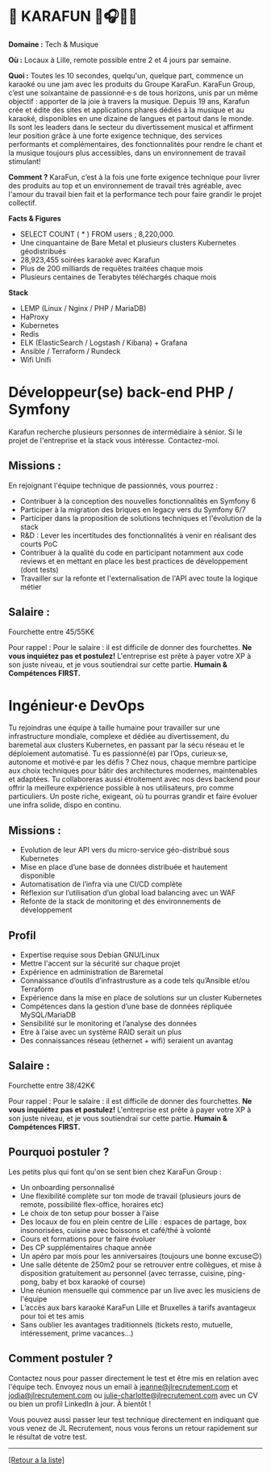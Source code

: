# 🎤 KARAFUN 🎤🎧🎶🎸

**Domaine :** Tech & Musique

**Où :** Locaux à Lille, remote possible entre 2 et 4 jours par semaine.

**Quoi :**  Toutes les 10 secondes, quelqu'un, quelque part, commence un karaoké ou une jam avec les produits du Groupe KaraFun.
KaraFun Group, c’est une soixantaine de passionné·e·s de tous horizons, unis par un même objectif : apporter de la joie à travers la musique.
Depuis 19 ans, Karafun crée et édite des sites et applications phares dédiés à la musique et au karaoké, disponibles en une dizaine de langues et partout dans le monde.
Ils sont les leaders dans le secteur du divertissement musical et affirment leur position grâce à une forte exigence technique, des services performants et complémentaires, des fonctionnalités pour rendre le chant et la musique toujours plus accessibles, dans un environnement de travail stimulant!

**Comment ?**
KaraFun, c’est à la fois une forte exigence technique pour livrer des produits au top et un environnement de travail très agréable, avec l'amour du travail bien fait et la performance tech pour faire grandir le projet collectif.

**Facts & Figures**

* SELECT COUNT ( * ) FROM users ; 8,220,000.
* Une cinquantaine de Bare Metal et plusieurs clusters Kubernetes géodistribués
* 28,923,455 soirées karaoké avec Karafun
* Plus de 200 milliards de requêtes traitées chaque mois
* Plusieurs centaines de Terabytes téléchargés chaque mois


**Stack**

* LEMP (Linux / Nginx / PHP / MariaDB)
* HaProxy
* Kubernetes
* Redis
* ELK (ElasticSearch / Logstash / Kibana) + Grafana
* Ansible / Terraform / Rundeck
* Wifi Unifi


# Développeur(se) back-end PHP / Symfony 

Karafun recherche plusieurs personnes de intermédiaire à sénior. Si le projet de l'entreprise et la stack vous intéresse. Contactez-moi.

 
## Missions :

En rejoignant l'équipe technique de passionnés, vous pourrez :

* Contribuer à la conception des nouvelles fonctionnalités en Symfony 6
* Participer à la migration des briques en legacy vers du Symfony 6/7
* Participer dans la proposition de solutions techniques et l'évolution de la stack
* R&D : Lever les incertitudes des fonctionnalités à venir en réalisant des courts PoC
* Contribuer à la qualité du code en participant notamment aux code reviews et en mettant en place les best practices de développement (dont tests)
* Travailler sur la refonte et l'externalisation de l'API avec toute la logique métier


## Salaire :

Fourchette entre 45/55K€

Pour rappel :  Pour le salaire : il est difficile de donner des fourchettes. **Ne vous inquiétez pas et postulez!** L'entreprise est prête à payer votre XP à son juste niveau, et je vous soutiendrai sur cette partie. **Humain & Compétences FIRST.**



# Ingénieur·e DevOps 

Tu rejoindras une équipe à taille humaine pour travailler sur une infrastructure mondiale, complexe et dédiée au divertissement, du baremetal aux clusters Kubernetes, en passant par la sécu réseau et le déploiement automatisé.
Tu es passionné(e) par l’Ops, curieux·se, autonome et motivé·e par les défis ? Chez nous, chaque membre participe aux choix techniques pour bâtir des architectures modernes, maintenables et adaptées.
Tu collaboreras aussi étroitement avec nos devs backend pour offrir la meilleure expérience possible à nos utilisateurs, pro comme particuliers.
Un poste riche, exigeant, où tu pourras grandir et faire évoluer une infra solide, dispo en continu.


## Missions :

* Evolution de leur API vers du micro-service géo-distribué sous Kubernetes
* Mise en place d’une base de données distribuée et hautement disponible
* Automatisation de l’infra via une CI/CD complète
* Réflexion sur l’utilisation d’un global load balancing avec un WAF
* Refonte de la stack de monitoring et des environnements de développement

## Profil 

* Expertise requise sous Debian GNU/Linux
* Mettre l'accent sur la sécurité sur chaque projet
* Expérience en administration de Baremetal
* Connaissance d’outils d’infrastrusture as a code tels qu’Ansible et/ou Terraform
* Expérience dans la mise en place de solutions sur un cluster Kubernetes
* Compétences dans la gestion d’une base de données répliquée MySQL/MariaDB
* Sensibilité sur le monitoring et l’analyse des données
* Etre à l’aise avec un système RAID serait un plus
* Des connaissances réseau (ethernet + wifi) seraient un avantag

## Salaire :

Fourchette entre 38/42K€

Pour rappel : Pour le salaire : il est difficile de donner des fourchettes. **Ne vous inquiétez pas et postulez!** L'entreprise est prête à payer votre XP à son juste niveau, et je vous soutiendrai sur cette partie. **Humain & Compétences FIRST.**

## Pourquoi postuler ?

Les petits plus qui font qu'on se sent bien chez KaraFun Group :

* Un onboarding personnalisé
* Une flexibilité complète sur ton mode de travail (plusieurs jours de remote, possibilité flex-office, horaires etc)
* Le choix de ton setup pour bosser à l’aise
* Des locaux de fou en plein centre de Lille : espaces de partage, box insonorisées, cuisine avec boissons et café/thé à volonté
* Cours et formations pour te faire évoluer
* Des CP supplémentaires chaque année
* Un apéro par mois pour les anniversaires (toujours une bonne excuse😉)
* Une salle détente de 250m2 pour se retrouver entre collègues, et mise à disposition gratuitement au personnel (avec terrasse, cuisine, ping-pong, baby et box karaoké of course)
* Une réunion mensuelle qui commence par un live avec les musiciens de l'équipe
* L’accès aux bars karaoké KaraFun Lille et Bruxelles à tarifs avantageux pour toi et tes amis
* Sans oublier les avantages traditionnels (tickets resto, mutuelle, intéressement, prime vacances...)


## Comment postuler ?

Contactez nous pour passer directement le test et être mis en relation avec l'équipe tech. Envoyez nous un email à jeanne@jlrecrutement.com et jodia@jlrecrutement.com ou julie-charlotte@jlrecrutement.com avec un CV ou bien un profil LinkedIn à jour. À bientôt !

Vous pouvez aussi passer leur test technique directement en indiquant que vous venez de JL Recrutement, nous vous ferons un retour rapidement sur le résultat de votre test. 


----

<a href="https://github.com/jlondiche/job-board-php/blob/master/README.md">[Retour a la liste]</a>
